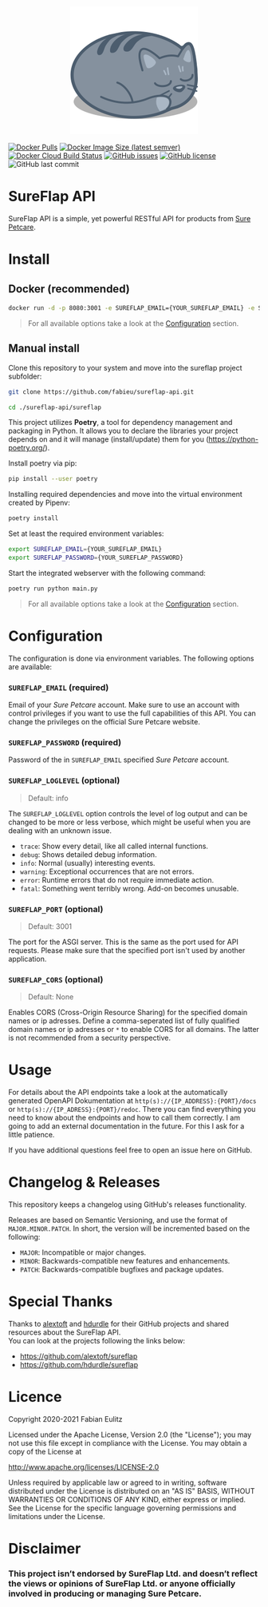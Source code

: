 <div align="center">
  <img width="256" heigth="256" src="https://github.com/fabieu/sureflap-api/raw/main/assets/logo.png" alt="logo">
</div>

[![Docker Pulls](https://img.shields.io/docker/pulls/fabieu/sureflap-api)](https://hub.docker.com/repository/docker/fabieu/sureflap-api)
[![Docker Image Size (latest semver)](https://img.shields.io/docker/image-size/fabieu/sureflap-api?sort=semver)](https://hub.docker.com/repository/docker/fabieu/sureflap-api)
[![Docker Cloud Build Status](https://img.shields.io/docker/cloud/build/fabieu/sureflap-api)](https://hub.docker.com/repository/docker/fabieu/sureflap-api)
[![GitHub issues](https://img.shields.io/github/issues/fabieu/sureflap-api)](https://github.com/fabieu/sureflap-api/issues)
[![GitHub license](https://img.shields.io/github/license/fabieu/sureflap-api)](https://github.com/fabieu/sureflap-api/blob/main/LICENSE)
![GitHub last commit](https://img.shields.io/github/last-commit/fabieu/sureflap-api)

# SureFlap API

SureFlap API is a simple, yet powerful RESTful API for products from [Sure Petcare](https://www.surepetcare.com).

# Install

## Docker (recommended)

```bash
docker run -d -p 8080:3001 -e SUREFLAP_EMAIL={YOUR_SUREFLAP_EMAIL} -e SUREFLAP_PASSWORD={YOUR_SUREFLAP_EMAIL} fabieu/sureflap-api:latest
```

> For all available options take a look at the [Configuration](#configuration) section.

## Manual install

Clone this repository to your system and move into the sureflap project subfolder:

```bash
git clone https://github.com/fabieu/sureflap-api.git
```

```bash
cd ./sureflap-api/sureflap
```

This project utilizes **Poetry**, a tool for dependency management and packaging in Python. It allows you to declare the libraries your project depends on and it will manage (install/update) them for you (https://python-poetry.org/).

Install poetry via pip:

```bash
pip install --user poetry
```

Installing required dependencies and move into the virtual environment created by Pipenv:

```bash
poetry install
```

Set at least the required environment variables:

```bash
export SUREFLAP_EMAIL={YOUR_SUREFLAP_EMAIL}
export SUREFLAP_PASSWORD={YOUR_SUREFLAP_PASSWORD}
```

Start the integrated webserver with the following command:

```bash
poetry run python main.py
```

> For all available options take a look at the [Configuration](#configuration) section.

# Configuration

The configuration is done via environment variables. The following options are available:

### `SUREFLAP_EMAIL` (required)

Email of your _Sure Petcare_ account. Make sure to use an account with control privileges if you want to use the full capabilities of this API. You can change the privileges on the official Sure Petcare website.

### `SUREFLAP_PASSWORD` (required)

Password of the in `SUREFLAP_EMAIL` specified _Sure Petcare_ account.

### `SUREFLAP_LOGLEVEL` (optional)

> Default: info

The `SUREFLAP_LOGLEVEL` option controls the level of log output and can be changed to be more or less verbose, which might be useful when you are dealing with an unknown issue.

- `trace`: Show every detail, like all called internal functions.
- `debug`: Shows detailed debug information.
- `info`: Normal (usually) interesting events.
- `warning`: Exceptional occurrences that are not errors.
- `error`: Runtime errors that do not require immediate action.
- `fatal`: Something went terribly wrong. Add-on becomes unusable.

### `SUREFLAP_PORT` (optional)

> Default: 3001

The port for the ASGI server. This is the same as the port used for API requests. Please make sure that the specified port isn't used by another application.

### `SUREFLAP_CORS` (optional)

> Default: None

Enables CORS (Cross-Origin Resource Sharing) for the specified domain names or ip adresses. Define a comma-seperated list of fully qualified domain names or ip adresses or `*` to enable CORS for all domains. The latter is not recommended from a security perspective.

# Usage

For details about the API endpoints take a look at the automatically generated OpenAPI Dokumentation at `http(s)://{IP_ADDRESS}:{PORT}/docs` or `http(s)://{IP_ADRESS}:{PORT}/redoc`. There you can find everything you need to know about the endpoints and how to call them correctly. I am going to add an external documentation in the future. For this I ask for a little patience.

If you have additional questions feel free to open an issue here on GitHub.

# Changelog & Releases

This repository keeps a changelog using GitHub's releases functionality.

Releases are based on Semantic Versioning, and use the format of `MAJOR.MINOR.PATCH`. In short, the version will be incremented based on the following:

- `MAJOR`: Incompatible or major changes.
- `MINOR`: Backwards-compatible new features and enhancements.
- `PATCH`: Backwards-compatible bugfixes and package updates.

# Special Thanks

Thanks to [alextoft](https://github.com/alextoft) and [hdurdle](https://github.com/hdurdle) for their GitHub projects and shared resources about the SureFlap API.  
You can look at the projects following the links below:

- https://github.com/alextoft/sureflap
- https://github.com/hdurdle/sureflap

# Licence

Copyright 2020-2021 Fabian Eulitz

Licensed under the Apache License, Version 2.0 (the "License"); you may not use this file except in compliance with the License. You may obtain a copy of the License at

http://www.apache.org/licenses/LICENSE-2.0

Unless required by applicable law or agreed to in writing, software distributed under the License is distributed on an "AS IS" BASIS, WITHOUT WARRANTIES OR CONDITIONS OF ANY KIND, either express or implied. See the License for the specific language governing permissions and limitations under the License.

# Disclaimer

### This project isn’t endorsed by SureFlap Ltd. and doesn’t reflect the views or opinions of SureFlap Ltd. or anyone officially involved in producing or managing Sure Petcare.
